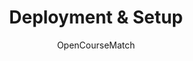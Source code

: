 ---
weight: 600
title: "Deployment & Setup"
description: "Deploy the OpenCourseMatch application on your own server and customize it to your needs"
icon: "rocket_launch"
author: "OpenCourseMatch"
---